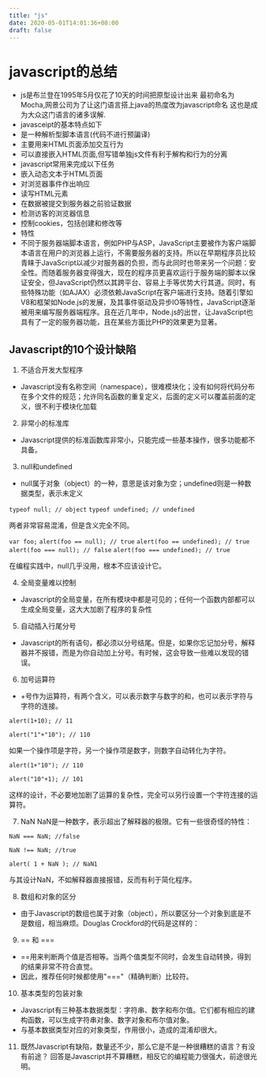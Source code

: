 ```yaml
---
title: "js"
date: 2020-05-01T14:01:36+08:00
draft: false
---
```


 # javascript的总结
  * js是布兰登在1995年5月仅花了10天的时间把原型设计出来 最初命名为Mocha,网景公司为了让这门语言搭上java的热度改为javascript命名 这也是成为大众这门语言的诸多误解.
  * javasceipt的基本特点如下
  * 是一种解析型脚本语言(代码不进行预諞译)
  * 主要用来HTML页面添加交互行为
  * 可以直接嵌入HTML页面,但写错单独js文件有利于解构和行为的分离
  * javascript常用来完成以下任务
  * 嵌入动态文本于HTML页面
  * 对浏览器事件作出响应
  * 读写HTML元素
  * 在数据被提交到服务器之前验证数据
  * 检测访客的浏览器信息
  * 控制cookies，包括创建和修改等
  * 特性
  * 不同于服务器端脚本语言，例如PHP与ASP，JavaScript主要被作为客户端脚本语言在用户的浏览器上运行，不需要服务器的支持。所以在早期程序员比较青睐于JavaScript以减少对服务器的负担，而与此同时也带来另一个问题：安全性。而随着服务器变得强大，现在的程序员更喜欢运行于服务端的脚本以保证安全，但JavaScript仍然以其跨平台、容易上手等优势大行其道。同时，有些特殊功能（如AJAX）必须依赖JavaScript在客户端进行支持。随着引擎如V8和框架如Node.js的发展，及其事件驱动及异步IO等特性，JavaScript逐渐被用来编写服务器端程序。且在近几年中，Node.js的出世，让JavaScript也具有了一定的服务器功能，且在某些方面比PHP的效果更为显著。

 ## Javascript的10个设计缺陷

  1.  不适合开发大型程序
  * Javascript没有名称空间（namespace），很难模块化；没有如何将代码分布在多个文件的规范；允许同名函数的重复定义，后面的定义可以覆盖前面的定义，很不利于模块化加载
  2.  非常小的标准库
  * Javascript提供的标准函数库非常小，只能完成一些基本操作，很多功能都不具备。
  3.  null和undefined
  * null属于对象（object）的一种，意思是该对象为空；undefined则是一种数据类型，表示未定义

```typeof null; // object```
```typeof undefined; // undefined```

两者非常容易混淆，但是含义完全不同。

```var foo;```
```alert(foo == null); // true```
```alert(foo == undefined); // true```
```alert(foo === null); // false```
```alert(foo === undefined); // true```

在编程实践中，null几乎没用，根本不应该设计它。

4. 全局变量难以控制
* Javascript的全局变量，在所有模块中都是可见的；任何一个函数内部都可以生成全局变量，这大大加剧了程序的复杂性
5. 自动插入行尾分号
* Javascript的所有语句，都必须以分号结尾。但是，如果你忘记加分号，解释器并不报错，而是为你自动加上分号。有时候，这会导致一些难以发现的错误。
6. 加号运算符
 * +号作为运算符，有两个含义，可以表示数字与数字的和，也可以表示字符与字符的连接。

  ```alert(1+10); // 11```

  ```alert("1"+"10"); // 110```

  如果一个操作项是字符，另一个操作项是数字，则数字自动转化为字符。

  ```alert(1+"10"); // 110```

  ```alert("10"+1); // 101```

  这样的设计，不必要地加剧了运算的复杂性，完全可以另行设置一个字符连接的运算符。

7. NaN  NaN是一种数字，表示超出了解释器的极限。它有一些很奇怪的特性：

```NaN === NaN; //false```

```NaN !== NaN; //true```

```alert( 1 + NaN ); // NaN1```

与其设计NaN，不如解释器直接报错，反而有利于简化程序。

8. 数组和对象的区分
* 由于Javascript的数组也属于对象（object），所以要区分一个对象到底是不是数组，相当麻烦。Douglas Crockford的代码是这样的：
9. == 和 ===
* ==用来判断两个值是否相等。当两个值类型不同时，会发生自动转换，得到的结果非常不符合直觉。
* 因此，推荐任何时候都使用"==="（精确判断）比较符。
10. 基本类型的包装对象
* Javascript有三种基本数据类型：字符串、数字和布尔值。它们都有相应的建构函数，可以生成字符串对象、数字对象和布尔值对象。
* 与基本数据类型对应的对象类型，作用很小，造成的混淆却很大。
11.  既然Javascript有缺陷，数量还不少，那么它是不是一种很糟糕的语言？有没有前途？
回答是Javascript并不算糟糕，相反它的编程能力很强大，前途很光明。
